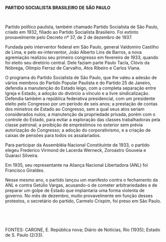 **PARTIDO SOCIALISTA BRASILEIRO DE SÃO PAULO**

 

Partido político paulista, também chamado Partido Socialista de São
Paulo, criado em 1932, filiado ao Partido Socialista Brasileiro. Foi
extinto provavelmente pelo Decreto nº 37, de 2 de dezembro de 1937.

Fundada pelo interventor federal em São Paulo, general Valdomiro
Castilho de Lima, e pelo ex-interventor, João Alberto Lins de Barros, a
nova agremiação realizou seu primeiro congresso em fevereiro de 1933,
quando foi eleito seu diretório central. Dele faziam parte Paulo Tacla,
Clóvis da Nóbrega, Olímpio Ferraz de Carvalho, Atos Ribeiro e Carlos
Viana.

O programa do Partido Socialista de São Paulo, que lhe valeu a adesão de
vários membros do Partido Popular Paulista e do Partido 25 de Janeiro,
defendia a manutenção do Estado leigo, com a completa separação entre
Igreja e Estado, a adoção do divórcio a vínculo e a livre
sindicalização. Defendia também a república federativa presidencial, com
um presidente eleito pelo Congresso por um período de seis anos; a
prestação de contas dos ministros de Estado ao Congresso, sem a qual
seus atos seriam considerados nulos; a manutenção da propriedade
privada, porém com o controle do Estado, para evitar a exploração das
classes trabalhadoras pela classe patronal; a proibição de empréstimos
no exterior sem prévia autorização do Congresso; a adoção do
corporativismo, e a criação de caixas de pensões para todos os
assalariados.

Para participar da Assembléia Nacional Constituinte de 1933, o partido
elegeu Frederico Virmond de Lacerda Werneck, Zoroastro Gouveia e Guaraci
Silveira.

Em 1935, seu representante na Aliança Nacional Libertadora (ANL) foi
Francisco Giraldes.

Nesse mesmo ano, o partido lançou um manifesto contra o fechamento da
ANL e contra Getúlio Vargas, acusando-o de cometer arbitrariedades e de
preparar um golpe de Estado que implantaria uma forma violenta de
governo. No mês de dezembro, muito provavelmente em função desses
protestos, o secretário do partido, Carmelo Crispim, foi preso em São
Paulo.

 

 

FONTES: CARONE, E. República nova; Diário de Notícias, Rio (1935);
Estado de S. Paulo (2/33).

 
